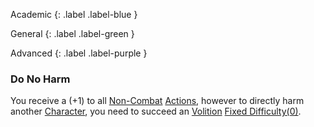Academic
{: .label .label-blue }

General
{: .label .label-green }

Advanced
{: .label .label-purple }

### Do No Harm

You receive a (+1) to all [Non-Combat](Game/Core/Terminology#Non-Combat) [Actions](Game/Core/Terminology#Action), however to directly harm another [Character](Game/Core/Terminology#Character), you need to succeed an [Volition](Game/Core/Intuition#Awareness) [Fixed Difficulty(0)](Game/Core/Skills#Fixed%20Difficulty).

